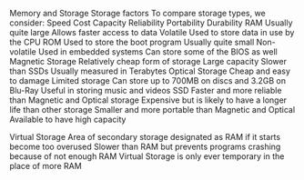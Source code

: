 Memory and Storage
Storage factors
To compare storage types, we consider:
Speed
Cost
Capacity
Reliability
Portability
Durability
RAM
Usually quite large
Allows faster access to data
Volatile
Used to store data in use by the CPU
ROM
Used to store the boot program
Usually quite small
Non-volatile
Used in embedded systems
Can store some of the BIOS as well
Magnetic Storage
Relatively cheap form of storage
Large capacity
Slower than SSDs
Usually measured in Terabytes
Optical Storage
Cheap and easy to damage
Limited storage
Can store up to 700MB on discs and 3.2GB on Blu-Ray
Useful in storing music and videos
SSD
Faster and more reliable than Magnetic and Optical storage
Expensive but is likely to have a longer life than other storage
Smaller and more portable than Magnetic and Optical
Available to have high capacity

Virtual Storage
Area of secondary storage designated as RAM if it starts become too overused
Slower than RAM but prevents programs crashing because of not enough RAM
Virtual Storage is only ever temporary in the place of more RAM
